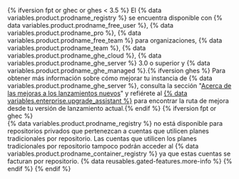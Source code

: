 {% ifversion fpt or ghec or ghes < 3.5 %}
El {% data variables.product.prodname_registry %} se encuentra disponible con {% data variables.product.prodname_free_user %}, {% data variables.product.prodname_pro %}, {% data variables.product.prodname_free_team %} para organizaciones, {% data variables.product.prodname_team %}, {% data variables.product.prodname_ghe_cloud %}, {% data variables.product.prodname_ghe_server %} 3.0 o superior y {% data variables.product.prodname_ghe_managed %}.{% ifversion ghes %} Para obtener más información sobre cómo mejorar tu instancia de {% data variables.product.prodname_ghe_server %}, consulta la sección "[Acerca de las mejoras a los lanzamientos nuevos](/admin/overview/about-upgrades-to-new-releases)" y refiérete al [{% data variables.enterprise.upgrade_assistant %}](https://support.github.com/enterprise/server-upgrade) para encontrar la ruta de mejora desde tu versión de lanzamiento actual.{% endif %}
{% ifversion fpt or ghec %}
<br>
{% data variables.product.prodname_registry %} no está disponible para repositorios privados que pertenezcan a cuentas que utilicen planes tradicionales por repositorio. Las cuentas que utilicen los planes tradicionales por repositorio tampoco podrán acceder al {% data variables.product.prodname_container_registry %} ya que estas cuentas se facturan por repositorio. {% data reusables.gated-features.more-info %}
{% endif %}
{% endif %}
